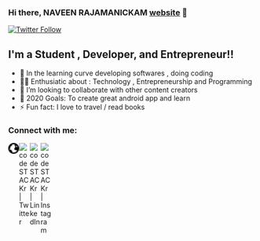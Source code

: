 ### Hi there, NAVEEN RAJAMANICKAM [website] 👋

[![Twitter Follow](https://img.shields.io/twitter/follow/rnaveentnj?color=1DA1F2&logo=twitter&style=for-the-badge)](https://twitter.com/rnaveentnj)

## I'm a Student , Developer, and Entrepreneur!!

- 🌱 In the learning curve developing softwares , doing coding 
- 👨‍💻 Enthusiatic about : Technology , Entrepreneurship and Programming
- 👯 I’m looking to collaborate with other content creators
- 🥅 2020 Goals: To create great android app and learn 
- ⚡ Fun fact: I love to travel / read books 


### Connect with me:

[<img align="left" alt="rnaveentnjporfolio.imfast.io" width="22px" src="https://raw.githubusercontent.com/iconic/open-iconic/master/svg/globe.svg" />][website]
[<img align="left" alt="codeSTACKr | Twitter" width="22px" src="https://cdn.jsdelivr.net/npm/simple-icons@v3/icons/twitter.svg" />][twitter]
[<img align="left" alt="codeSTACKr | LinkedIn" width="22px" src="https://cdn.jsdelivr.net/npm/simple-icons@v3/icons/linkedin.svg" />][linkedin]
[<img align="left" alt="codeSTACKr | Instagram" width="22px" src="https://cdn.jsdelivr.net/npm/simple-icons@v3/icons/instagram.svg" />][instagram]

<br />
<br />
<br />

[website]: https://rnaveentnjportfolio.imfast.io/
[twitter]: https://twitter.com/rnaveentnj/
[instagram]: https://www.instagram.com/naveentnj/
[linkedin]: https://www.linkedin.com/in/r-naveen-cse-0a6074100/

